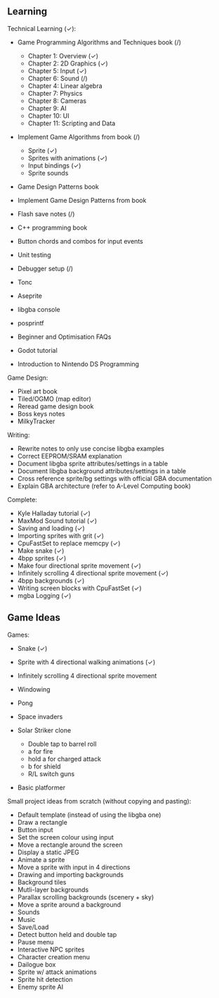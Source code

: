 ## Learning

Technical Learning (✓):
- Game Programming Algorithms and Techniques book (/)
    - Chapter 1: Overview (✓)
    - Chapter 2: 2D Graphics (✓)
    - Chapter 5: Input (✓)
    - Chapter 6: Sound (/)
    - Chapter 4: Linear algebra
    - Chapter 7: Physics
    - Chapter 8: Cameras
    - Chapter 9: AI
    - Chapter 10: UI
    - Chapter 11: Scripting and Data
    
- Implement Game Algorithms from book (/)
    - Sprite (✓)
    - Sprites with animations (✓)
    - Input bindings (✓)
    - Sprite sounds

- Game Design Patterns book
- Implement Game Design Patterns from book

- Flash save notes (/)
- C++ programming book
- Button chords and combos for input events
- Unit testing
- Debugger setup (/)
- Tonc
- Aseprite
- libgba console
- posprintf
- Beginner and Optimisation FAQs
- Godot tutorial
- Introduction to Nintendo DS Programming

Game Design:
- Pixel art book
- Tiled/OGMO (map editor)
- Reread game design book
- Boss keys notes
- MilkyTracker

Writing:
- Rewrite notes to only use concise libgba examples
- Correct EEPROM/SRAM explanation 
- Document libgba sprite attributes/settings in a table 
- Document libgba background attributes/settings in a table 
- Cross reference sprite/bg settings with official GBA documentation
- Explain GBA architecture (refer to A-Level Computing book)


Complete:
- Kyle Halladay tutorial (✓)
- MaxMod Sound tutorial (✓)
- Saving and loading (✓)
- Importing sprites with grit (✓)
- CpuFastSet to replace memcpy (✓)
- Make snake (✓)
- 4bpp sprites (✓)
- Make four directional sprite movement (✓)
- Infinitely scrolling 4 directional sprite movement (✓)
- 4bpp backgrounds (✓)
- Writing screen blocks with CpuFastSet (✓)
- mgba Logging (✓)


## Game Ideas

Games:
- Snake (✓)
- Sprite with 4 directional walking animations (✓)
- Infinitely scrolling 4 directional sprite movement
- Windowing
- Pong
- Space invaders

- Solar Striker clone
  - Double tap to barrel roll
  - a for fire
  - hold a for charged attack
  - b for shield
  - R/L switch guns
- Basic platformer



Small project ideas from scratch (without copying and pasting):
- Default template (instead of using the libgba one)
- Draw a rectangle
- Button input
- Set the screen colour using input
- Move a rectangle around the screen
- Display a static JPEG
- Animate a sprite 
- Move a sprite with input in 4 directions
- Drawing and importing backgrounds
- Background tiles
- Mutli-layer backgrounds
- Parallax scrolling backgrounds (scenery + sky)
- Move a sprite around a background
- Sounds
- Music
- Save/Load
- Detect button held and double tap
- Pause menu
- Interactive NPC sprites
- Character creation menu
- Dailogue box
- Sprite w/ attack animations
- Sprite hit detection
- Enemy sprite AI